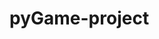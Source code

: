 # pyGame-project
<imgn src = "https://github.com/eseng4313/pyGame-project/blob/master/sonic%20picture/game.PNG" width = "250" height = "200">
<imgn src = "https://github.com/eseng4313/pyGame-project/blob/master/sonic%20picture/ending.fw.png" width = "250" height = "200">
<imgn src = "https://github.com/eseng4313/pyGame-project/blob/master/sonic%20picture/titlle%20screen.PNG" width = "250" height = "200">
